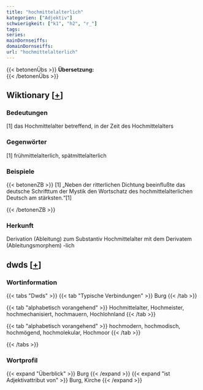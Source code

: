 ```yaml
---
title: "hochmittelalterlich"
kategorien: ["Adjektiv"]
schwierigkeit: ["k1", "h2", "r_"]
tags:
series:
mainDornseiffs:
domainDornseiffs:
url: "hochmittelalterlich"
---
```


{{< betonenÜbs >}}
**Übersetzung:**  
{{< /betonenÜbs >}}

## Wiktionary [[+](https://de.wiktionary.org/wiki/hochmittelalterlich)]

### Bedeutungen
[1] das Hochmittelalter betreffend, in der Zeit des Hochmittelalters  

### Gegenwörter
[1] frühmittelalterlich, spätmittelalterlich  

### Beispiele
{{< betonenZB >}}
[1] „Neben der ritterlichen Dichtung beeinflußte das deutsche Schrifttum der Mystik den Wortschatz des hochmittelalterlichen Deutsch am stärksten.“[1]  

{{< /betonenZB >}}
### Herkunft
Derivation (Ableitung) zum Substantiv Hochmittelalter mit dem Derivatem (Ableitungsmorphem) -lich  



## dwds [[+](https://www.dwds.de/wb/hochmittelalterlich)]

### Wortinformation
{{< tabs "Dwds" >}}
{{< tab "Typische Verbindungen" >}}
Burg
{{< /tab >}}

{{< tab "alphabetisch vorangehend" >}}
Hochmittelalter, Hochmeister, hochmechanisiert, hochmauern, Hochlohnland
{{< /tab >}}

{{< tab "alphabetisch vorangehend" >}}
hochmodern, hochmodisch, hochmögend, hochmolekular, Hochmoor
{{< /tab >}}

{{< /tabs >}}

### Wortprofil
{{< expand "Überblick" >}} Burg {{< /expand >}}
{{< expand "ist Adjektivattribut von" >}} Burg, Kirche {{< /expand >}}

